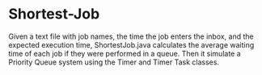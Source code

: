 # Shortest-Job

Given a text file with job names, the time the job enters the inbox, and the expected execution time, ShortestJob.java calculates the average waiting time of each job if they were performed in a queue.  Then it simulate a Priority Queue system using the Timer and Timer Task classes.
